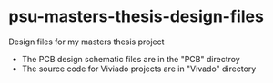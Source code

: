 # psu-masters-thesis-design-files
Design files for my masters thesis project

* The PCB design schematic files are in the "PCB" directroy
* The source code for Viviado projects are in "Vivado" directory 

